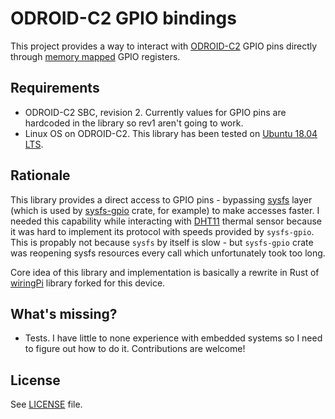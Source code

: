 # ODROID-C2 GPIO bindings

This project provides a way to interact with [ODROID-C2](https://www.hardkernel.com/shop/odroid-c2/) GPIO pins directly through [memory mapped](https://en.wikipedia.org/wiki/Mmap) GPIO registers.

## Requirements

* ODROID-C2 SBC, revision 2. Currently values for GPIO pins are hardcoded in the library so rev1 aren't going to work.
* Linux OS on ODROID-C2. This library has been tested on [Ubuntu 18.04 LTS](https://www.hardkernel.com/blog-2/ubuntu-18-04-for-odroid-c2/).

## Rationale

This library provides a direct access to GPIO pins - bypassing [sysfs](https://en.wikipedia.org/wiki/Sysfs) layer (which is used by [sysfs-gpio](https://github.com/rust-embedded/rust-sysfs-gpio) crate, for example) to make accesses faster.
I needed this capability while interacting with [DHT11](https://www.mouser.com/datasheet/2/758/DHT11-Technical-Data-Sheet-Translated-Version-1143054.pdf) thermal sensor because it was hard to implement its protocol with speeds provided by `sysfs-gpio`.
This is propably not because `sysfs` by itself is slow - but `sysfs-gpio` crate was reopening sysfs resources every call which unfortunately took too long.

Core idea of this library and implementation is basically a rewrite in Rust of [wiringPi](https://wiki.odroid.com/odroid-c2/application_note/gpio/wiringpi) library forked for this device.

## What's missing?

* Tests. I have little to none experience with embedded systems so I need to figure out how to do it. Contributions are welcome!

## License

See [LICENSE](./LICENSE) file.

